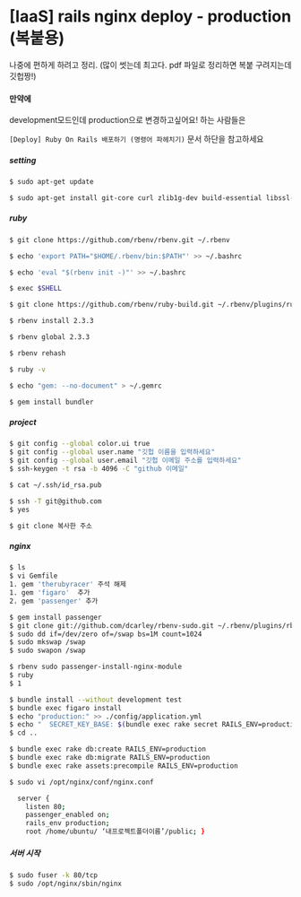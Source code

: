 

# [IaaS] rails nginx deploy - production (복붙용)

나중에 편하게 하려고 정리. (많이 썻는데 최고다. pdf 파일로 정리하면 복붙 구려지는데 깃헙짱!)

#### 만약에

development모드인데 production으로 변경하고싶어요! 하는 사람들은

`[Deploy] Ruby On Rails 배포하기 (명령어 파헤치기)` 문서 하단을 참고하세요



##### setting

```bash
$ sudo apt-get update
```

```bash
$ sudo apt-get install git-core curl zlib1g-dev build-essential libssl-dev libreadline-dev libyaml-dev libsqlite3-dev sqlite3 libxml2-dev libxslt1-dev libcurl4-openssl-dev python-software-properties libffi-dev nodejs
```

##### ruby

```bash
$ git clone https://github.com/rbenv/rbenv.git ~/.rbenv
```

```bash
$ echo 'export PATH="$HOME/.rbenv/bin:$PATH"' >> ~/.bashrc
```

```bash
$ echo 'eval "$(rbenv init -)"' >> ~/.bashrc
```

```bash
$ exec $SHELL
```

```bash
$ git clone https://github.com/rbenv/ruby-build.git ~/.rbenv/plugins/ruby-build
```

```bash
$ rbenv install 2.3.3
```

```bash
$ rbenv global 2.3.3
```

```bash
$ rbenv rehash
```

```bash
$ ruby -v 
```

```bash
$ echo "gem: --no-document" > ~/.gemrc
```

```bash
$ gem install bundler
```

##### project

```bash
$ git config --global color.ui true
$ git config --global user.name "깃헙 이름을 입력하세요"
$ git config --global user.email "깃헙 이메일 주소를 입력하세요"
$ ssh-keygen -t rsa -b 4096 -C "github 이메일"
```

```bash
$ cat ~/.ssh/id_rsa.pub 
```

```bash
$ ssh -T git@github.com
$ yes
```

```bash
$ git clone 복사한 주소 
```



##### nginx

```bash
$ ls
$ vi Gemfile	
1. gem 'therubyracer' 주석 해제
1. gem 'figaro'  추가
2. gem 'passenger' 추가

```

```bash
$ gem install passenger
$ git clone git://github.com/dcarley/rbenv-sudo.git ~/.rbenv/plugins/rbenv-sudo
$ sudo dd if=/dev/zero of=/swap bs=1M count=1024
$ sudo mkswap /swap
$ sudo swapon /swap

$ rbenv sudo passenger-install-nginx-module
$ ruby
$ 1

$ bundle install --without development test 
$ bundle exec figaro install 
$ echo "production:" >> ./config/application.yml 
$ echo "  SECRET_KEY_BASE: $(bundle exec rake secret RAILS_ENV=production)" >> ./config/application.yml 
$ cd ..
```

```bash
$ bundle exec rake db:create RAILS_ENV=production
$ bundle exec rake db:migrate RAILS_ENV=production
$ bundle exec rake assets:precompile RAILS_ENV=production
```

```bash
$ sudo vi /opt/nginx/conf/nginx.conf
```

```bash
  server {
    listen 80;
    passenger_enabled on;
    rails_env production;
    root /home/ubuntu/ ‘내프로젝트폴더이름’/public; }
```

##### 서버 시작

```bash
$ sudo fuser -k 80/tcp
$ sudo /opt/nginx/sbin/nginx
```

##### 